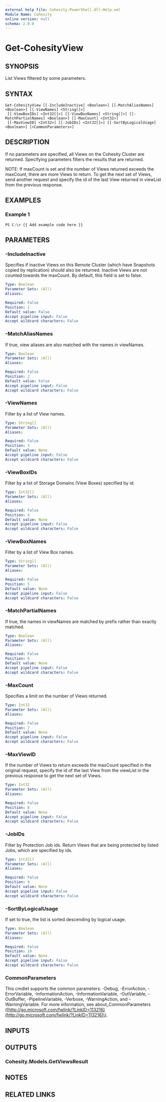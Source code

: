 ```yaml
---
external help file: Cohesity.PowerShell.dll-Help.xml
Module Name: Cohesity
online version: null
schema: 2.0.0
---
```


# Get-CohesityView

## SYNOPSIS

List Views filtered by some parameters.

## SYNTAX

```text
Get-CohesityView [[-IncludeInactive] <Boolean>] [[-MatchAliasNames] <Boolean>] [[-ViewNames] <String[]>]
 [[-ViewBoxIDs] <Int32[]>] [[-ViewBoxNames] <String[]>] [[-MatchPartialNames] <Boolean>] [[-MaxCount] <Int32>]
 [[-MaxViewID] <Int32>] [[-JobIDs] <Int32[]>] [[-SortByLogicalUsage] <Boolean>] [<CommonParameters>]
```

## DESCRIPTION

If no parameters are specified, all Views on the Cohesity Cluster are returned. Specifying parameters filters the results that are returned.

NOTE: If maxCount is set and the number of Views returned exceeds the maxCount, there are more Views to return. To get the next set of Views, send another request and specify the id of the last View returned in viewList from the previous response.

## EXAMPLES

### Example 1

```text
PS C:\> {{ Add example code here }}
```

## PARAMETERS

### -IncludeInactive

Specifies if inactive Views on this Remote Cluster \(which have Snapshots copied by replication\) should also be returned. Inactive Views are not counted towards the maxCount. By default, this field is set to false.

```yaml
Type: Boolean
Parameter Sets: (All)
Aliases:

Required: False
Position: 1
Default value: False
Accept pipeline input: False
Accept wildcard characters: False
```

### -MatchAliasNames

If true, view aliases are also matched with the names in viewNames.

```yaml
Type: Boolean
Parameter Sets: (All)
Aliases:

Required: False
Position: 2
Default value: False
Accept pipeline input: False
Accept wildcard characters: False
```

### -ViewNames

Filter by a list of View names.

```yaml
Type: String[]
Parameter Sets: (All)
Aliases:

Required: False
Position: 3
Default value: None
Accept pipeline input: False
Accept wildcard characters: False
```

### -ViewBoxIDs

Filter by a list of Storage Domains \(View Boxes\) specified by id.

```yaml
Type: Int32[]
Parameter Sets: (All)
Aliases:

Required: False
Position: 4
Default value: None
Accept pipeline input: False
Accept wildcard characters: False
```

### -ViewBoxNames

Filter by a list of View Box names.

```yaml
Type: String[]
Parameter Sets: (All)
Aliases:

Required: False
Position: 5
Default value: None
Accept pipeline input: False
Accept wildcard characters: False
```

### -MatchPartialNames

If true, the names in viewNames are matched by prefix rather than exactly matched.

```yaml
Type: Boolean
Parameter Sets: (All)
Aliases:

Required: False
Position: 6
Default value: None
Accept pipeline input: False
Accept wildcard characters: False
```

### -MaxCount

Specifies a limit on the number of Views returned.

```yaml
Type: Int32
Parameter Sets: (All)
Aliases:

Required: False
Position: 7
Default value: None
Accept pipeline input: False
Accept wildcard characters: False
```

### -MaxViewID

If the number of Views to return exceeds the maxCount specified in the original request, specify the id of the last View from the viewList in the previous response to get the next set of Views.

```yaml
Type: Int32
Parameter Sets: (All)
Aliases:

Required: False
Position: 8
Default value: None
Accept pipeline input: False
Accept wildcard characters: False
```

### -JobIDs

Filter by Protection Job ids. Return Views that are being protected by listed Jobs, which are specified by ids.

```yaml
Type: Int32[]
Parameter Sets: (All)
Aliases:

Required: False
Position: 9
Default value: None
Accept pipeline input: False
Accept wildcard characters: False
```

### -SortByLogicalUsage

If set to true, the list is sorted descending by logical usage.

```yaml
Type: Boolean
Parameter Sets: (All)
Aliases:

Required: False
Position: 10
Default value: None
Accept pipeline input: False
Accept wildcard characters: False
```

### CommonParameters

This cmdlet supports the common parameters: -Debug, -ErrorAction, -ErrorVariable, -InformationAction, -InformationVariable, -OutVariable, -OutBuffer, -PipelineVariable, -Verbose, -WarningAction, and -WarningVariable. For more information, see about\_CommonParameters \([http://go.microsoft.com/fwlink/?LinkID=113216](http://go.microsoft.com/fwlink/?LinkID=113216)\).

## INPUTS

## OUTPUTS

### Cohesity.Models.GetViewsResult

## NOTES

## RELATED LINKS


